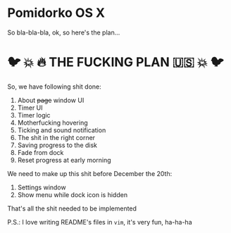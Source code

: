 # Pomidorko OS X

So bla-bla-bla, ok, so here's the plan...

# :bird: :boom: :fire: THE FUCKING PLAN :us: :boom: :bird:

So, we have following shit done:

1. About ~~page~~ window UI
2. Timer UI 
3. Timer logic
4. Motherfucking hovering
5. Ticking and sound notification
6. The shit in the right corner
7. Saving progress to the disk
8. Fade from dock
9. Reset progress at early morning

We need to make up this shit before December the 20th:

1. Settings window
2. Show menu while dock icon is hidden

That's all the shit needed to be implemented

P.S.: I love writing README's files in `vim`, it's very fun, ha-ha-ha
